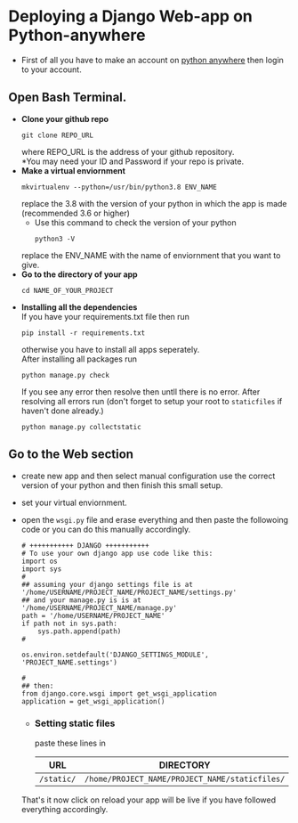 # Deploying a Django Web-app on Python-anywhere

- First of all you have to make an account on [python anywhere](https://www.pythonanywhere.com/login/) then login to your account.
## Open Bash Terminal.
-  **Clone your github repo**
    ```
    git clone REPO_URL
    ```
    where REPO_URL is the address of your github repository.  
    *You may need your ID and Password if your repo is private. 
-  **Make a virtual enviornment**
    ```
    mkvirtualenv --python=/usr/bin/python3.8 ENV_NAME
    ```
    replace the 3.8 with the version of your python in which the app is made (recommended 3.6 or higher) 
    - Use this command to check the version of your python
        ```
        python3 -V
        ```
    replace the ENV_NAME with the name of enviornment that you want to give.
- **Go to the directory of your app**
    ```
    cd NAME_OF_YOUR_PROJECT
    ```
-  **Installing all the dependencies**  
    If you have your requirements.txt file then run
    ```
    pip install -r requirements.txt
    ```
    otherwise you have to install all apps seperately.  
    After installing all packages run
    ```
    python manage.py check
    ```
    If you see any error then resolve then untll there is no error.
    After resolving all errors run (don't forget to setup your root to `staticfiles` if haven't done already.) 
    ```
    python manage.py collectstatic
    ```

## Go to the Web section
- create new app and then select manual configuration use the correct version of your python and then finish this small setup.
- set your virtual enviornment.
- open the `wsgi.py` file and erase everything and then paste the followoing code or you can do this manually accordingly.
    ```    
    # +++++++++++ DJANGO +++++++++++
    # To use your own django app use code like this:
    import os
    import sys
    #
    ## assuming your django settings file is at '/home/USERNAME/PROJECT_NAME/PROJECT_NAME/settings.py'
    ## and your manage.py is is at '/home/USERNAME/PROJECT_NAME/manage.py'
    path = '/home/USERNAME/PROJECT_NAME'
    if path not in sys.path:
        sys.path.append(path)
    #

    os.environ.setdefault('DJANGO_SETTINGS_MODULE', 'PROJECT_NAME.settings')

    #
    ## then:
    from django.core.wsgi import get_wsgi_application
    application = get_wsgi_application()
    ```
    - ### Setting static files
        paste these lines in

        | URL             | DIRECTORY                                      | DELETE        |
        | -------------   |:----------------------------------------------:|:-------------:|
        | `/static/`      | `/home/PROJECT_NAME/PROJECT_NAME/staticfiles/`     |

    That's it now click on reload your app will be live if you have followed everything accordingly.